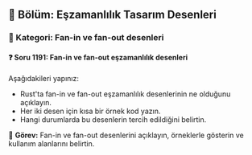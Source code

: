 ## 📘 Bölüm: Eşzamanlılık Tasarım Desenleri  
### 🔹 Kategori: Fan-in ve fan-out desenleri  
#### ❓ Soru 1191: Fan-in ve fan-out eşzamanlılık desenleri

Aşağıdakileri yapınız:

- Rust'ta fan-in ve fan-out eşzamanlılık desenlerinin ne olduğunu açıklayın.
- Her iki desen için kısa bir örnek kod yazın.
- Hangi durumlarda bu desenlerin tercih edildiğini belirtin.

🔧 **Görev:** Fan-in ve fan-out desenlerini açıklayın, örneklerle gösterin ve kullanım alanlarını belirtin.
